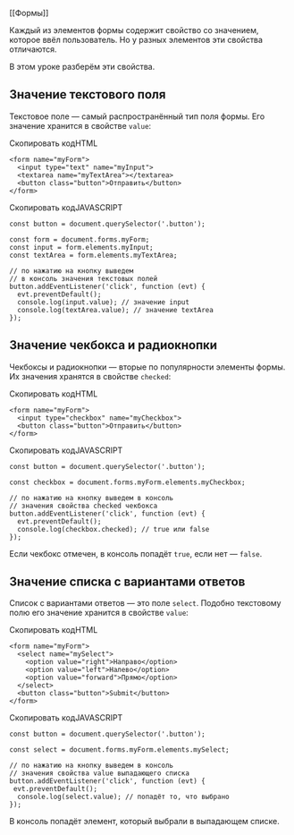 [[Формы]]

Каждый из элементов формы содержит свойство со значением, которое ввёл пользователь. Но у разных элементов эти свойства отличаются.

В этом уроке разберём эти свойства.

## Значение текстового поля

Текстовое поле — самый распространённый тип поля формы. Его значение хранится в свойстве `value`:

Скопировать кодHTML

```
<form name="myForm">
  <input type="text" name="myInput">
  <textarea name="myTextArea"></textarea>
  <button class="button">Отправить</button>
</form> 
```

Скопировать кодJAVASCRIPT

```
const button = document.querySelector('.button');

const form = document.forms.myForm;
const input = form.elements.myInput;
const textArea = form.elements.myTextArea;

// по нажатию на кнопку выведем
// в консоль значения текстовых полей
button.addEventListener('click', function (evt) {
  evt.preventDefault();
  console.log(input.value); // значение input
  console.log(textArea.value); // значение textArea
}); 
```

## Значение чекбокса и радиокнопки

Чекбоксы и радиокнопки — вторые по популярности элементы формы. Их значения хранятся в свойстве `checked`:

Скопировать кодHTML

```
<form name="myForm">
  <input type="checkbox" name="myCheckbox">
  <button class="button">Отправить</button>
</form> 
```

Скопировать кодJAVASCRIPT

```
const button = document.querySelector('.button');

const checkbox = document.forms.myForm.elements.myCheckbox;

// по нажатию на кнопку выведем в консоль
// значения свойства checked чекбокса
button.addEventListener('click', function (evt) {
  evt.preventDefault();
  console.log(checkbox.checked); // true или false
}); 
```

Если чекбокс отмечен, в консоль попадёт `true`, если нет — `false`.

## Значение списка с вариантами ответов

Список с вариантами ответов — это поле `select`. Подобно текстовому полю его значение хранится в свойстве `value`:

Скопировать кодHTML

```
<form name="myForm">
  <select name="mySelect">
    <option value="right">Направо</option>
    <option value="left">Налево</option>
    <option value="forward">Прямо</option>
  </select>
  <button class="button">Submit</button>
</form> 
```

Скопировать кодJAVASCRIPT

```
const button = document.querySelector('.button');

const select = document.forms.myForm.elements.mySelect;

// по нажатию на кнопку выведем в консоль
// значения свойства value выпадающего списка
button.addEventListener('click', function (evt) {
 evt.preventDefault();
  console.log(select.value); // попадёт то, что выбрано
}); 
```

В консоль попадёт элемент, который выбрали в выпадающем списке.